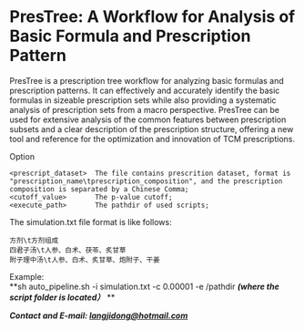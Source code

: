 # PresTree: A Workflow for Analysis of Basic Formula and Prescription Pattern

PresTree is a prescription tree workflow for analyzing basic formulas and prescription patterns. It can effectively and accurately identify the basic formulas in sizeable prescription sets while also providing a systematic analysis of prescription sets from a macro perspective. PresTree can be used for extensive analysis of the common features between prescription subsets and a clear description of the prescription structure, offering a new tool and reference for the optimization and innovation of TCM prescriptions.

Option

    <prescript_dataset>  The file contains prescrition dataset, format is "prescription_name\tprescription_composition", and the prescription composition is separated by a Chinese Comma;
    <cutoff_value>       The p-value cutoff;
    <execute_path>       The pathdir of used scripts;

The simulation.txt file format is like follows:
```
方剂\t方剂组成
四君子汤\t人参、白术、茯苓、炙甘草
附子理中汤\t人参、白术、炙甘草、炮附子、干姜
```
Example: <br />
**sh auto_pipeline.sh -i simulation.txt -c 0.00001 -e /pathdir ***(where the script folder is located）*** **

***Contact and E-mail: langjidong@hotmail.com***
